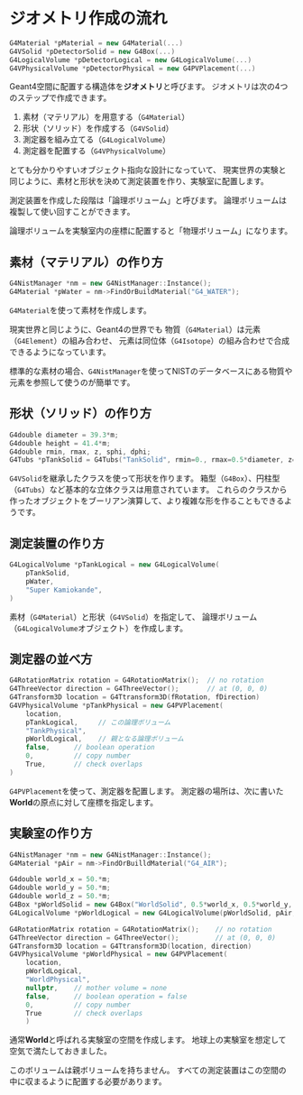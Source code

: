 # ジオメトリ作成の流れ

```cpp
G4Material *pMaterial = new G4Material(...)
G4VSolid *pDetectorSolid = new G4Box(...)
G4LogicalVolume *pDetectorLogical = new G4LogicalVolume(...)
G4VPhysicalVolume *pDetectorPhysical = new G4PVPlacement(...)
```

Geant4空間に配置する構造体を**ジオメトリ**と呼びます。
ジオメトリは次の4つのステップで作成できます。

1. 素材（マテリアル）を用意する（``G4Material``）
2. 形状（ソリッド）を作成する（``G4VSolid``）
3. 測定器を組み立てる（``G4LogicalVolume``）
4. 測定器を配置する（``G4VPhysicalVolume``）

とても分かりやすいオブジェクト指向な設計になっていて、
現実世界の実験と同じように、素材と形状を決めて測定装置を作り、実験室に配置します。

測定装置を作成した段階は「論理ボリューム」と呼びます。
論理ボリュームは複製して使い回すことができます。

論理ボリュームを実験室内の座標に配置すると「物理ボリューム」になります。

## 素材（マテリアル）の作り方

```cpp
G4NistManager *nm = new G4NistManager::Instance();
G4Material *pWater = nm->FindOrBuildMaterial("G4_WATER");
```

``G4Material``を使って素材を作成します。

現実世界と同じように、Geant4の世界でも
物質（``G4Material``）は元素（``G4Element``）の組み合わせ、
元素は同位体（``G4Isotope``）の組み合わせで合成できるようになっています。

標準的な素材の場合、``G4NistManager``を使ってNISTのデータベースにある物質や元素を参照して使うのが簡単です。

## 形状（ソリッド）の作り方

```cpp
G4double diameter = 39.3*m;
G4double height = 41.4*m;
G4double rmin, rmax, z, sphi, dphi;
G4Tubs *pTankSolid = G4Tubs("TankSolid", rmin=0., rmax=0.5*diameter, z=0.5*height, sphi=0.*deg, dphi=360.*deg);
```

``G4VSolid``を継承したクラスを使って形状を作ります。
箱型（``G4Box``）、円柱型（``G4Tubs``）など基本的な立体クラスは用意されています。
これらのクラスから作ったオブジェクトをブーリアン演算して、より複雑な形を作ることもできるようです。

## 測定装置の作り方

```cpp
G4LogicalVolume *pTankLogical = new G4LogicalVolume(
    pTankSolid,
    pWater,
    "Super Kamiokande",
)
```

素材（``G4Material``）と形状（``G4VSolid``）を指定して、
論理ボリューム（``G4LogicalVolume``オブジェクト）を作成します。

## 測定器の並べ方

```cpp
G4RotationMatrix rotation = G4RotationMatrix();  // no rotation
G4ThreeVector direction = G4ThreeVector();       // at (0, 0, 0)
G4Transform3D location = G4Ttransform3D(fRotation, fDirection)
G4VPhysicalVolume *pTankPhysical = new G4PVPlacement(
    location,
    pTankLogical,     // この論理ボリューム
    "TankPhysical",
    pWorldLogical,    // 親となる論理ボリューム
    false,      // boolean operation
    0,          // copy number
    True,       // check overlaps
)
```

``G4PVPlacement``を使って、測定器を配置します。
測定器の場所は、次に書いた**World**の原点に対して座標を指定します。

## 実験室の作り方

```cpp
G4NistManager *nm = new G4NistManager::Instance();
G4Material *pAir = nm->FindOrBuilldMaterial("G4_AIR");

G4double world_x = 50.*m;
G4double world_y = 50.*m;
G4double world_z = 50.*m;
G4Box *pWorldSolid = new G4Box("WorldSolid", 0.5*world_x, 0.5*world_y, 0.5*world_z);
G4LogicalVolume *pWorldLogical = new G4LogicalVolume(pWorldSolid, pAir, "Kamioka Mine");

G4RotationMatrix rotation = G4RotationMatrix();    // no rotation
G4ThreeVector direction = G4ThreeVector();         // at (0, 0, 0)
G4Transform3D location = G4Ttransform3D(location, direction)
G4VPhysicalVolume *pWorldPhysical = new G4PVPlacement(
    location,
    pWorldLogical,
    "WorldPhysical",
    nullptr,    // mother volume = none
    false,      // boolean operation = false
    0,          // copy number
    True        // check overlaps
    )
```

通常**World**と呼ばれる実験室の空間を作成します。
地球上の実験室を想定して空気で満たしておきました。

このボリュームは親ボリュームを持ちません。
すべての測定装置はこの空間の中に収まるように配置する必要があります。
